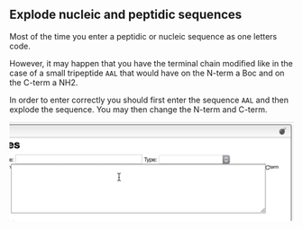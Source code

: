 ## Explode nucleic and peptidic sequences

Most of the time you enter a peptidic or nucleic sequence as one letters code.

However, it may happen that you have the terminal chain modified like in the case of a small tripeptide `AAL` that would have on the N-term a Boc and on the C-term a NH2.

In order to enter correctly you should first enter the sequence `AAL` and then explode the sequence. You may then change the N-term and C-term.

![](explode.gif)
